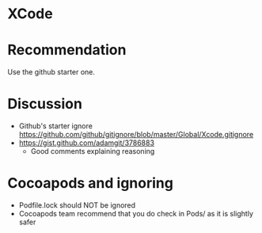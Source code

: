 # XCode

# Recommendation

Use the github starter one.

# Discussion

- Github's starter ignore
  https://github.com/github/gitignore/blob/master/Global/Xcode.gitignore
- https://gist.github.com/adamgit/3786883
    - Good comments explaining reasoning

# Cocoapods and ignoring

- Podfile.lock should NOT be ignored
- Cocoapods team recommend that you do check in Pods/ as it is slightly safer
